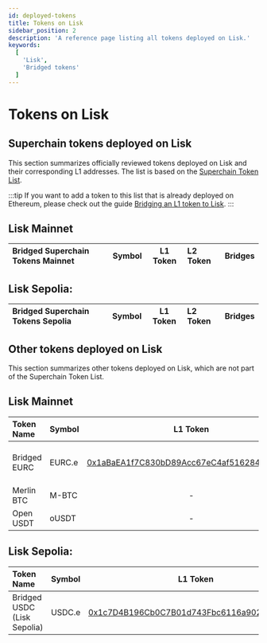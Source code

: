```yaml
---
id: deployed-tokens
title: Tokens on Lisk
sidebar_position: 2
description: 'A reference page listing all tokens deployed on Lisk.'
keywords:
  [
    'Lisk',
    'Bridged tokens'
  ]
---
```


# Tokens on Lisk

## Superchain tokens deployed on Lisk

This section summarizes officially reviewed tokens deployed on Lisk and their corresponding L1 addresses.
The list is based on the [Superchain Token List](https://github.com/ethereum-optimism/ethereum-optimism.github.io).

:::tip
If you want to add a token to this list that is already deployed on Ethereum, please check out the guide [Bridging an L1 token to Lisk](/building-on-lisk/add-token-to-lisk/index.md).
:::

## Lisk Mainnet

| Bridged Superchain Tokens Mainnet | Symbol | L1 Token          | L2 Token           | Bridges |
| :--------------------- | :----- |:-----------------: | :----------------- | :------: |

## Lisk Sepolia:
| Bridged Superchain Tokens Sepolia | Symbol | L1 Token          | L2 Token           | Bridges |
| :--------------------- | :----- |:-----------------: | :----------------- | :------: |

## Other tokens deployed on Lisk

This section summarizes other tokens deployed on Lisk, which are not part of the Superchain Token List.

## Lisk Mainnet

| Token Name             | Symbol | L1 Token           | L2 Token           | Bridges  |
| :--------------------- | :----- |:-----------------: | :----------------- | :------: |
| Bridged EURC | EURC.e | [0x1aBaEA1f7C830bD89Acc67eC4af516284b1bC33c](ttps://etherscan.io/address/0x1aBaEA1f7C830bD89Acc67eC4af516284b1bC33c) | [0xe12cEFaAD61e551691BFa5cDA36e5dE051778C65](https://blockscout.lisk.com/address/0xe12cEFaAD61e551691BFa5cDA36e5dE051778C65) | [0xEb99c8c87c5e0C2dCb01E2A1E35AA01f5889F677](https://etherscan.io/address/0xEb99c8c87c5e0C2dCb01E2A1E35AA01f5889F677) (L1)<br/> [0x4db1c96C1f9c3d5429fDf35ED2e684b309b0c281](https://blockscout.lisk.com/address/0x4db1c96C1f9c3d5429fDf35ED2e684b309b0c281) (L2)|
| Merlin BTC | M-BTC | - | [0x9BFA177621119e64CecbEabE184ab9993E2ef727](https://blockscout.lisk.com/address/0x9BFA177621119e64CecbEabE184ab9993E2ef727) | [0x33F2EfCcaaFAb04561F815B0059b0B1E9F7DB211](https://blockscout.lisk.com/address/0x33F2EfCcaaFAb04561F815B0059b0B1E9F7DB211) (L2)|
| Open USDT | oUSDT | - | [0x1217BfE6c773EEC6cc4A38b5Dc45B92292B6E189](https://blockscout.lisk.com/address/0x1217BfE6c773EEC6cc4A38b5Dc45B92292B6E189) | - |

## Lisk Sepolia:
| Token Name             | Symbol | L1 Token           | L2 Token           | Bridges  |
| :--------------------- | :----- |:-----------------: | :----------------- | :------: |
| Bridged USDC (Lisk Sepolia) | USDC.e | [0x1c7D4B196Cb0C7B01d743Fbc6116a902379C7238](https://sepolia.etherscan.io/address/0x1c7D4B196Cb0C7B01d743Fbc6116a902379C7238) | [0x0E82fDDAd51cc3ac12b69761C45bBCB9A2Bf3C83](https://sepolia-blockscout.lisk.com/address/0x0E82fDDAd51cc3ac12b69761C45bBCB9A2Bf3C83) | [0x8454EAd8e8B6D63951033F38D61A5F0AC6f40279](https://sepolia.etherscan.io/address/0x8454EAd8e8B6D63951033F38D61A5F0AC6f40279) (L1)<br/> [0x45c01066E6b913D2EF4ad48E3629E66Ae41904b1](https://sepolia-blockscout.lisk.com/address/0x45c01066E6b913D2EF4ad48E3629E66Ae41904b1) (L2)|
